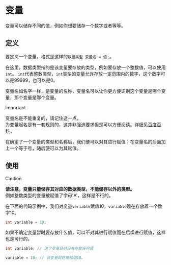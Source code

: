 # 变量
变量可以储存不同的值，例如你想要储存一个数字或者等等。

## 定义

要定义一个变量，格式是这样的`数据类型 变量名 = 值;`。

在这里，数据类型指的是该变量要存放的类型，例如要存放一个整数值，可以使用`int`。
`int`代表整数类型，`int`类型的变量允许存放一定范围内的数字，这个数字可以是99999，也可以是0。

变量名如名字一样，是变量的名称，变量名可以让你更方便识别这个变量是哪个变量，那个变量是哪个变量。

>[!IMPORTANT]
> 变量名是不能重复的，请记住这一点。\
> 为变量起名是有一套规则的，这并非强迫要求但是可以方便阅读。详细见[百度百科](https://baike.baidu.com/item/%E5%8F%98%E9%87%8F%E5%91%BD%E5%90%8D%E8%A7%84%E5%88%99/4084105)。

在确定了一个变量的类型和名称后，我们便可以对其进行赋值；在变量名的后面加上一个等于号，随后便可以为其赋值。

## 使用

>[!CAUTION]
> **请注意，变量只能储存其对应的数据类型，不能储存以外的类型。**\
> 例如整数类型的变量被赋值了字母'A'，这样是不行的。

在下面的代码示例中，我们对变量`variable`赋值10，`variable`现在存放着一个数字10。
```c
int variable = 10;
```

如果不确定变量暂时要存放什么值，可以不对其进行赋值而在后续进行赋值，这样也是可行的。

```c
int variable; // 这个变量目前没有存放任何值

variable = 10; // 该变量现在被赋值10。
```
